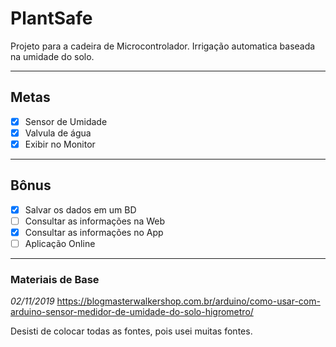 # PlantSafe

Projeto para a cadeira de Microcontrolador.
Irrigação automatica baseada na umidade do solo.

-------------------------

## Metas

- [X] Sensor de Umidade
- [X] Valvula de água
- [X] Exibir no Monitor

------------------------

## Bônus

- [X] Salvar os dados em um BD
- [ ] Consultar as informações na Web
- [X] Consultar as informações no App
- [ ] Aplicação Online 

-------------------------

### Materiais de Base

_02/11/2019_
https://blogmasterwalkershop.com.br/arduino/como-usar-com-arduino-sensor-medidor-de-umidade-do-solo-higrometro/

Desisti de colocar todas as fontes, pois usei muitas fontes.

